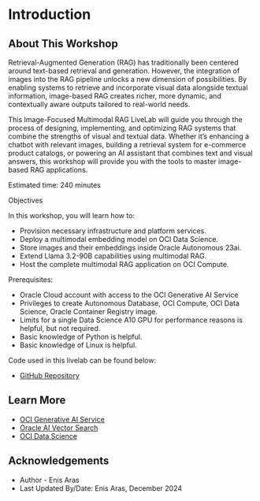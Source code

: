 # Introduction

## About This Workshop

Retrieval-Augmented Generation (RAG) has traditionally been centered around text-based retrieval and generation. However, the integration of images into the RAG pipeline unlocks a new dimension of possibilities. By enabling systems to retrieve and incorporate visual data alongside textual information, image-based RAG creates richer, more dynamic, and contextually aware outputs tailored to real-world needs.

This Image-Focused Multimodal RAG LiveLab will guide you through the process of designing, implementing, and optimizing RAG systems that combine the strengths of visual and textual data. Whether it’s enhancing a chatbot with relevant images, building a retrieval system for e-commerce product catalogs, or powering an AI assistant that combines text and visual answers, this workshop will provide you with the tools to master image-based RAG applications.

Estimated time: 240 minutes

Objectives

In this workshop, you will learn how to:

* Provision necessary infrastructure and platform services.
* Deploy a multimodal embedding model on OCI Data Science.
* Store images and their embeddings inside Oracle Autonomous 23ai.
* Extend Llama 3.2-90B capabilities using multimodal RAG.
* Host the complete multimodal RAG application on OCI Compute.

Prerequisites:
* Oracle Cloud account with access to the OCI Generative AI Service
* Privileges to create Autonomous Database, OCI Compute, OCI Data Science, Oracle Container Registry image.
* Limits for a single Data Science A10 GPU for performance reasons is helpful, but not required.
* Basic knowledge of Python is helpful.
* Basic knowledge of Linux is helpful.

Code used in this livelab can be found below:
* [GitHub Repository]()

## Learn More
* [OCI Generative AI Service](https://www.oracle.com/artificial-intelligence/generative-ai/generative-ai-service/)
* [Oracle AI Vector Search](https://www.oracle.com/database/ai-vector-search/)
* [OCI Data Science](https://www.oracle.com/artificial-intelligence/data-science/)

## Acknowledgements

* Author - Enis Aras
* Last Updated By/Date: Enis Aras, December 2024


